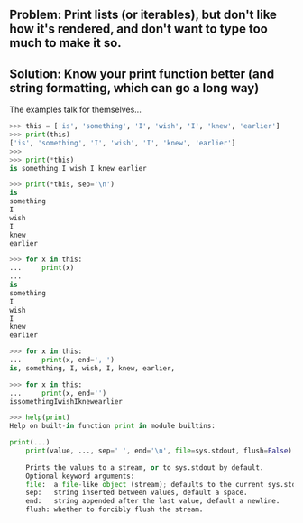 ## Problem: Print lists (or iterables), but don't like how it's rendered, and don't want to type too much to make it so.

## Solution: Know your print function better (and string formatting, which can go a long way)

The examples talk for themselves...

```python
>>> this = ['is', 'something', 'I', 'wish', 'I', 'knew', 'earlier']
>>> print(this)
['is', 'something', 'I', 'wish', 'I', 'knew', 'earlier']
>>>
>>> print(*this)
is something I wish I knew earlier

>>> print(*this, sep='\n')
is
something
I
wish
I
knew
earlier

>>> for x in this:
...     print(x)
...
is
something
I
wish
I
knew
earlier

>>> for x in this:
...     print(x, end=', ')
is, something, I, wish, I, knew, earlier, 

>>> for x in this:
...     print(x, end='')
issomethingIwishIknewearlier
```
```python
>>> help(print)
Help on built-in function print in module builtins:

print(...)
    print(value, ..., sep=' ', end='\n', file=sys.stdout, flush=False)
    
    Prints the values to a stream, or to sys.stdout by default.
    Optional keyword arguments:
    file:  a file-like object (stream); defaults to the current sys.stdout.
    sep:   string inserted between values, default a space.
    end:   string appended after the last value, default a newline.
    flush: whether to forcibly flush the stream.
```
